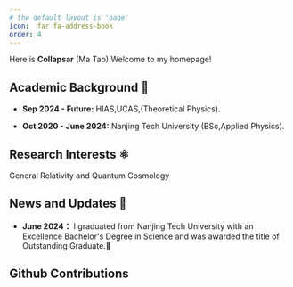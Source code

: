 ```yaml
---
# the default layout is 'page'
icon:  far fa-address-book
order: 4
---
```


Here is **Collapsar** (Ma Tao).Welcome to my homepage!



## Academic Background 🏫


- **Sep 2024 - Future:** 
HIAS,UCAS,(Theoretical Physics).

- **Oct 2020 - June 2024:** 
Nanjing Tech University (BSc,Applied Physics).


## Research Interests ⚛️

General Relativity and Quantum Cosmology



## News and Updates 👣

- **June 2024：** I graduated from Nanjing Tech University with an Excellence Bachelor's Degree in Science and was awarded the title of Outstanding Graduate.🎉


## Github Contributions

<!-- GOES INTO HEAD -->
<link rel="stylesheet" href="http://lengthylyova.pythonanywhere.com/static/gh-contrib-graph/gh.css">

<!-- GOES INTO BODY -->
<div id="gh" data-login="Collapsar0615"></div>

<!-- GOES INTO THE END OF BODY -->
<script src="http://lengthylyova.pythonanywhere.com/static/gh-contrib-graph/gh.js"></script>
